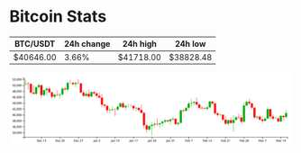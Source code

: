# Bitcoin Stats

BTC/USDT|24h change|24h high|24h low|
|---|---|---|---|
|$40646.00|3.66%|$41718.00|$38828.48|

<img src="./chart.svg">

